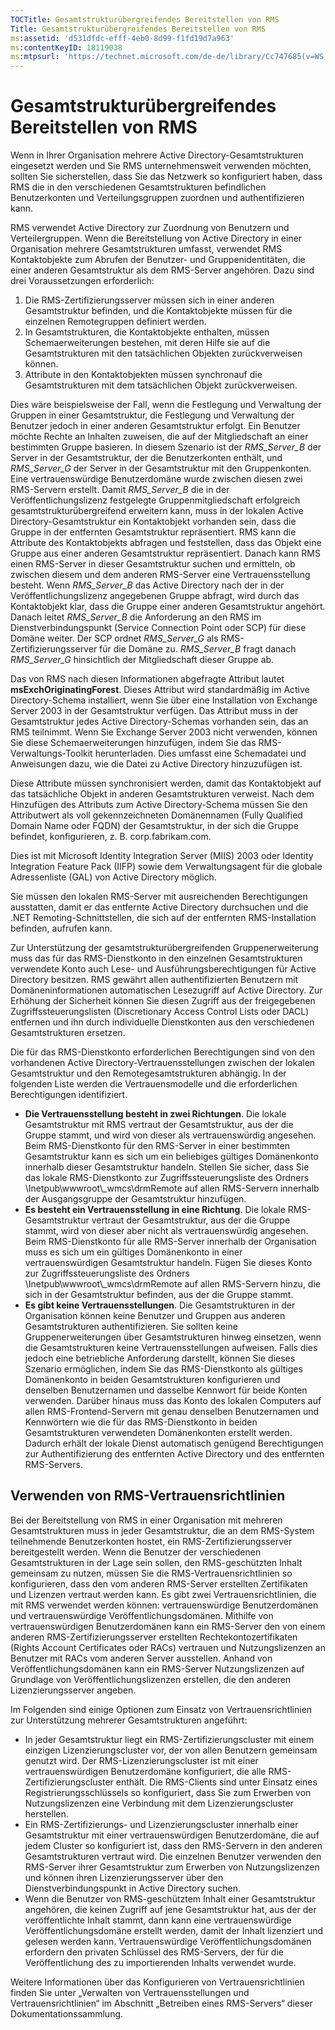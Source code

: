 ```yaml
---
TOCTitle: Gesamtstrukturübergreifendes Bereitstellen von RMS
Title: Gesamtstrukturübergreifendes Bereitstellen von RMS
ms:assetid: 'd531dfdc-efff-4eb0-8d99-f1fd19d7a963'
ms:contentKeyID: 18119038
ms:mtpsurl: 'https://technet.microsoft.com/de-de/library/Cc747685(v=WS.10)'
---
```


Gesamtstrukturübergreifendes Bereitstellen von RMS
==================================================

Wenn in Ihrer Organisation mehrere Active Directory-Gesamtstrukturen eingesetzt werden und Sie RMS unternehmensweit verwenden möchten, sollten Sie sicherstellen, dass Sie das Netzwerk so konfiguriert haben, dass RMS die in den verschiedenen Gesamtstrukturen befindlichen Benutzerkonten und Verteilungsgruppen zuordnen und authentifizieren kann.

RMS verwendet Active Directory zur Zuordnung von Benutzern und Verteilergruppen. Wenn die Bereitstellung von Active Directory in einer Organisation mehrere Gesamtstrukturen umfasst, verwendet RMS Kontaktobjekte zum Abrufen der Benutzer- und Gruppenidentitäten, die einer anderen Gesamtstruktur als dem RMS-Server angehören. Dazu sind drei Voraussetzungen erforderlich:

1.  Die RMS-Zertifizierungsserver müssen sich in einer anderen Gesamtstruktur befinden, und die Kontaktobjekte müssen für die einzelnen Remotegruppen definiert werden.
2.  In Gesamtstrukturen, die Kontaktobjekte enthalten, müssen Schemaerweiterungen bestehen, mit deren Hilfe sie auf die Gesamtstrukturen mit den tatsächlichen Objekten zurückverweisen können.
3.  Attribute in den Kontaktobjekten müssen synchronauf die Gesamtstrukturen mit dem tatsächlichen Objekt zurückverweisen.

Dies wäre beispielsweise der Fall, wenn die Festlegung und Verwaltung der Gruppen in einer Gesamtstruktur, die Festlegung und Verwaltung der Benutzer jedoch in einer anderen Gesamtstruktur erfolgt. Ein Benutzer möchte Rechte an Inhalten zuweisen, die auf der Mitgliedschaft an einer bestimmten Gruppe basieren. In diesem Szenario ist der *RMS\_Server\_B* der Server in der Gesamtstruktur, der die Benutzerkonten enthält, und *RMS\_Server\_G* der Server in der Gesamtstruktur mit den Gruppenkonten. Eine vertrauenswürdige Benutzerdomäne wurde zwischen diesen zwei RMS-Servern erstellt. Damit *RMS\_Server\_B* die in der Veröffentlichungslizenz festgelegte Gruppenmitgliedschaft erfolgreich gesamtstrukturübergreifend erweitern kann, muss in der lokalen Active Directory-Gesamtstruktur ein Kontaktobjekt vorhanden sein, dass die Gruppe in der entfernten Gesamtstruktur repräsentiert. RMS kann die Attribute des Kontaktobjekts abfragen und feststellen, dass das Objekt eine Gruppe aus einer anderen Gesamtstruktur repräsentiert. Danach kann RMS einen RMS-Server in dieser Gesamtstruktur suchen und ermitteln, ob zwischen diesem und dem anderen RMS-Server eine Vertrauensstellung besteht. Wenn *RMS\_Server\_B* das Active Directory nach der in der Veröffentlichungslizenz angegebenen Gruppe abfragt, wird durch das Kontaktobjekt klar, dass die Gruppe einer anderen Gesamtstruktur angehört. Danach leitet *RMS\_Server\_B* die Anforderung an den RMS im Dienstverbindungspunkt (Service Connection Point oder SCP) für diese Domäne weiter. Der SCP ordnet *RMS\_Server\_G* als RMS-Zertifizierungsserver für die Domäne zu. *RMS\_Server\_B* fragt danach *RMS\_Server\_G* hinsichtlich der Mitgliedschaft dieser Gruppe ab.

Das von RMS nach diesen Informationen abgefragte Attribut lautet **msExchOriginatingForest**. Dieses Attribut wird standardmäßig im Active Directory-Schema installiert, wenn Sie über eine Installation von Exchange Server 2003 in der Gesamtstruktur verfügen. Das Attribut muss in der Gesamtstruktur jedes Active Directory-Schemas vorhanden sein, das an RMS teilnimmt. Wenn Sie Exchange Server 2003 nicht verwenden, können Sie diese Schemaerweiterungen hinzufügen, indem Sie das RMS-Verwaltungs-Toolkit herunterladen. Dies umfasst eine Schemadatei und Anweisungen dazu, wie die Datei zu Active Directory hinzuzufügen ist.

Diese Attribute müssen synchronisiert werden, damit das Kontaktobjekt auf das tatsächliche Objekt in anderen Gesamtstrukturen verweist. Nach dem Hinzufügen des Attributs zum Active Directory-Schema müssen Sie den Attributwert als voll gekennzeichneten Domänennamen (Fully Qualified Domain Name oder FQDN) der Gesamtstruktur, in der sich die Gruppe befindet, konfigurieren, z. B. corp.fabrikam.com.

Dies ist mit Microsoft Identity Integration Server (MIIS) 2003 oder Identity Integration Feature Pack (IIFP) sowie dem Verwaltungsagent für die globale Adressenliste (GAL) von Active Directory möglich.

Sie müssen den lokalen RMS-Server mit ausreichenden Berechtigungen ausstatten, damit er das entfernte Active Directory durchsuchen und die .NET Remoting-Schnittstellen, die sich auf der entfernten RMS-Installation befinden, aufrufen kann.

Zur Unterstützung der gesamtstrukturübergreifenden Gruppenerweiterung muss das für das RMS-Dienstkonto in den einzelnen Gesamtstrukturen verwendete Konto auch Lese- und Ausführungsberechtigungen für Active Directory besitzen. RMS gewährt allen authentifizierten Benutzern mit Domäneninformationen automatischen Lesezugriff auf Active Directory. Zur Erhöhung der Sicherheit können Sie diesen Zugriff aus der freigegebenen Zugriffssteuerungslisten (Discretionary Access Control Lists oder DACL) entfernen und ihn durch individuelle Dienstkonten aus den verschiedenen Gesamtstrukturen ersetzen.

Die für das RMS-Dienstkonto erforderlichen Berechtigungen sind von den vorhandenen Active Directory-Vertrauensstellungen zwischen der lokalen Gesamtstruktur und den Remotegesamtstrukturen abhängig. In der folgenden Liste werden die Vertrauensmodelle und die erforderlichen Berechtigungen identifiziert.

-   **Die Vertrauensstellung besteht in zwei Richtungen**. Die lokale Gesamtstruktur mit RMS vertraut der Gesamtstruktur, aus der die Gruppe stammt, und wird von dieser als vertrauenswürdig angesehen. Beim RMS-Dienstkonto für den RMS-Server in einer bestimmten Gesamtstruktur kann es sich um ein beliebiges gültiges Domänenkonto innerhalb dieser Gesamtstruktur handeln. Stellen Sie sicher, dass Sie das lokale RMS-Dienstkonto zur Zugriffssteuerungsliste des Ordners \\Inetpub\\wwwroot\\\_wmcs\\drmRemote auf allen RMS-Servern innerhalb der Ausgangsgruppe der Gesamtstruktur hinzufügen.
-   **Es besteht ein Vertrauensstellung in eine Richtung**. Die lokale RMS-Gesamtstruktur vertraut der Gesamtstruktur, aus der die Gruppe stammt, wird von dieser aber nicht als vertrauenswürdig angesehen. Beim RMS-Dienstkonto für alle RMS-Server innerhalb der Organisation muss es sich um ein gültiges Domänenkonto in einer vertrauenswürdigen Gesamtstruktur handeln. Fügen Sie dieses Konto zur Zugriffssteuerungsliste des Ordners \\Inetpub\\wwwroot\\\_wmcs\\drmRemote auf allen RMS-Servern hinzu, die sich in der Gesamtstruktur befinden, aus der die Gruppe stammt.
-   **Es gibt keine Vertrauensstellungen**. Die Gesamtstrukturen in der Organisation können keine Benutzer und Gruppen aus anderen Gesamtstrukturen authentifizieren. Sie sollten keine Gruppenerweiterungen über Gesamtstrukturen hinweg einsetzen, wenn die Gesamtstrukturen keine Vertrauensstellungen aufweisen. Falls dies jedoch eine betriebliche Anforderung darstellt, können Sie dieses Szenario ermöglichen, indem Sie das RMS-Dienstkonto als gültiges Domänenkonto in beiden Gesamtstrukturen konfigurieren und denselben Benutzernamen und dasselbe Kennwort für beide Konten verwenden. Darüber hinaus muss das Konto des lokalen Computers auf allen RMS-Frontend-Servern mit genau denselben Benutzernamen und Kennwörtern wie die für das RMS-Dienstkonto in beiden Gesamtstrukturen verwendeten Domänenkonten erstellt werden. Dadurch erhält der lokale Dienst automatisch genügend Berechtigungen zur Authentifizierung des entfernten Active Directory und des entfernten RMS-Servers.

Verwenden von RMS-Vertrauensrichtlinien
---------------------------------------

Bei der Bereitstellung von RMS in einer Organisation mit mehreren Gesamtstrukturen muss in jeder Gesamtstruktur, die an dem RMS-System teilnehmende Benutzerkonten hostet, ein RMS-Zertifizierungsserver bereitgestellt werden. Wenn die Benutzer der verschiedenen Gesamtstrukturen in der Lage sein sollen, den RMS-geschützten Inhalt gemeinsam zu nutzen, müssen Sie die RMS-Vertrauensrichtlinien so konfigurieren, dass den vom anderen RMS-Server erstellten Zertifikaten und Lizenzen vertraut werden kann. Es gibt zwei Vertrauensrichtlinien, die mit RMS verwendet werden können: vertrauenswürdige Benutzerdomänen und vertrauenswürdige Veröffentlichungsdomänen. Mithilfe von vertrauenswürdigen Benutzerdomänen kann ein RMS-Server den von einem anderen RMS-Zertifizierungsserver erstellten Rechtekontozertifikaten (Rights Account Certificates oder RACs) vertrauen und Nutzungslizenzen an Benutzer mit RACs vom anderen Server ausstellen. Anhand von Veröffentlichungsdomänen kann ein RMS-Server Nutzungslizenzen auf Grundlage von Veröffentlichungslizenzen erstellen, die den anderen Lizenzierungsserver angeben.

Im Folgenden sind einige Optionen zum Einsatz von Vertrauensrichtlinien zur Unterstützung mehrerer Gesamtstrukturen angeführt:

-   In jeder Gesamtstruktur liegt ein RMS-Zertifizierungscluster mit einem einzigen Lizenzierungscluster vor, der von allen Benutzern gemeinsam genutzt wird. Der RMS-Lizenzierungscluster ist mit einer vertrauenswürdigen Benutzerdomäne konfiguriert, die alle RMS-Zertifizierungscluster enthält. Die RMS-Clients sind unter Einsatz eines Registrierungsschlüssels so konfiguriert, dass Sie zum Erwerben von Nutzungslizenzen eine Verbindung mit dem Lizenzierungscluster herstellen.
-   Ein RMS-Zertifizierungs- und Lizenzierungscluster innerhalb einer Gesamtstruktur mit einer vertrauenswürdigen Benutzerdomäne, die auf jedem Cluster so konfiguriert ist, dass den RMS-Servern in den anderen Gesamtstrukturen vertraut wird. Die einzelnen Benutzer verwenden den RMS-Server ihrer Gesamtstruktur zum Erwerben von Nutzungslizenzen und können ihren Lizenzierungsserver über den Dienstverbindungspunkt in Active Directory suchen.
-   Wenn die Benutzer von RMS-geschütztem Inhalt einer Gesamtstruktur angehören, die keinen Zugriff auf jene Gesamtstruktur hat, aus der der veröffentlichte Inhalt stammt, dann kann eine vertrauenswürdige Veröffentlichungsdomäne erstellt werden, damit der Inhalt lizenziert und gelesen werden kann. Vertrauenswürdige Veröffentlichungsdomänen erfordern den privaten Schlüssel des RMS-Servers, der für die Veröffentlichung des zu importierenden Inhalts verwendet wurde.

Weitere Informationen über das Konfigurieren von Vertrauensrichtlinien finden Sie unter „Verwalten von Vertrauensstellungen und Vertrauensrichtlinien“ im Abschnitt „Betreiben eines RMS-Servers“ dieser Dokumentationssammlung.